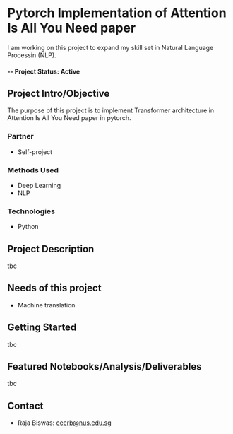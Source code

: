 # Pytorch Implementation of Attention Is All You Need paper
I am working on this project to expand my skill set in Natural Language Processin (NLP).

#### -- Project Status: Active

## Project Intro/Objective
The purpose of this project is to implement Transformer architecture in Attention Is All You Need paper in pytorch.

### Partner
* Self-project

### Methods Used
* Deep Learning
* NLP


### Technologies
* Python


## Project Description
tbc

## Needs of this project

- Machine translation


## Getting Started

tbc

## Featured Notebooks/Analysis/Deliverables
tbc


## Contact
* Raja Biswas: ceerb@nus.edu.sg
